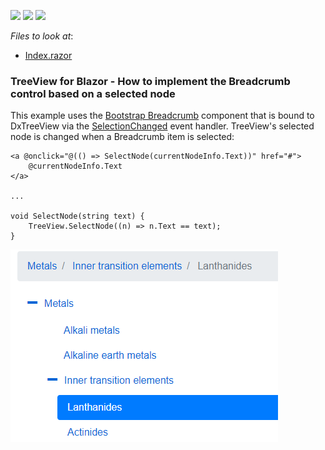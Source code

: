 <!-- default badges list -->
![](https://img.shields.io/endpoint?url=https://codecentral.devexpress.com/api/v1/VersionRange/230153384/19.1.10%2B)
[![](https://img.shields.io/badge/Open_in_DevExpress_Support_Center-FF7200?style=flat-square&logo=DevExpress&logoColor=white)](https://supportcenter.devexpress.com/ticket/details/T848395)
[![](https://img.shields.io/badge/📖_How_to_use_DevExpress_Examples-e9f6fc?style=flat-square)](https://docs.devexpress.com/GeneralInformation/403183)
<!-- default badges end -->
<!-- default file list -->
*Files to look at*:

* [Index.razor](./CS/TreeViewBreadcrumbs/Pages/Index.razor)
<!-- default file list end -->

### TreeView for Blazor - How to implement the Breadcrumb control based on a selected node

This example uses the  [Bootstrap Breadcrumb](https://getbootstrap.com/docs/4.0/components/breadcrumb/) component that is bound to DxTreeView via the [SelectionChanged](https://docs.devexpress.com/Blazor/DevExpress.Blazor.DxTreeView.SelectionChanged) event handler. TreeView's selected node is changed when a Breadcrumb item is selected:
```
<a @onclick="@(() => SelectNode(currentNodeInfo.Text))" href="#">
    @currentNodeInfo.Text
</a>

...

void SelectNode(string text) {
    TreeView.SelectNode((n) => n.Text == text);
}
```
![](/TreeView.png)

